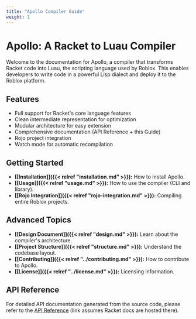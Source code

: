 ```yaml
---
title: "Apollo Compiler Guide"
weight: 1
---
```


# Apollo: A Racket to Luau Compiler

Welcome to the documentation for Apollo, a compiler that transforms Racket code into Luau, the scripting language used by Roblox. This enables developers to write code in a powerful Lisp dialect and deploy it to the Roblox platform.

## Features

- Full support for Racket's core language features
- Clean intermediate representation for optimization
- Modular architecture for easy extension
- Comprehensive documentation (API Reference + this Guide)
- Rojo project integration
- Watch mode for automatic recompilation

## Getting Started

- **[[Installation]]({{< relref "installation.md" >}}):** How to install Apollo.
- **[[Usage]]({{< relref "usage.md" >}}):** How to use the compiler (CLI and library).
- **[[Rojo Integration]]({{< relref "rojo-integration.md" >}}):** Compiling entire Roblox projects.

## Advanced Topics

- **[[Design Document]]({{< relref "design.md" >}}):** Learn about the compiler's architecture.
- **[[Project Structure]]({{< relref "structure.md" >}}):** Understand the codebase layout.
- **[[Contributing]]({{< relref "../contributing.md" >}}):** How to contribute to Apollo.
- **[[License]]({{< relref "../license.md" >}}):** Licensing information.

## API Reference

For detailed API documentation generated from the source code, please refer to the [API Reference](/api/) (link assumes Racket docs are hosted there). 